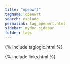 ```yaml
---
title: "openwrt"
tagName: openwrt
search: exclude
permalink: tag_openwrt.html
sidebar: mydoc_sidebar
folder: tags
---
```

{% include taglogic.html %}

{% include links.html %}
